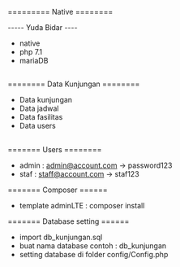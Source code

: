 ========= Native ========

----- Yuda Bidar ----
- native 
- php 7.1 
- mariaDB

##
##

======== Data Kunjungan ========
- Data kunjungan
- Data jadwal 
- Data fasilitas
- Data users

##
##
##

======= Users ========
- admin : admin@account.com -> password123
- staf  : staff@account.com  -> staf123

======= Composer ====== 
- template adminLTE : composer install

======= Database setting ======
- import db_kunjungan.sql
- buat nama database contoh : db_kunjungan
- setting database di folder config/Config.php  